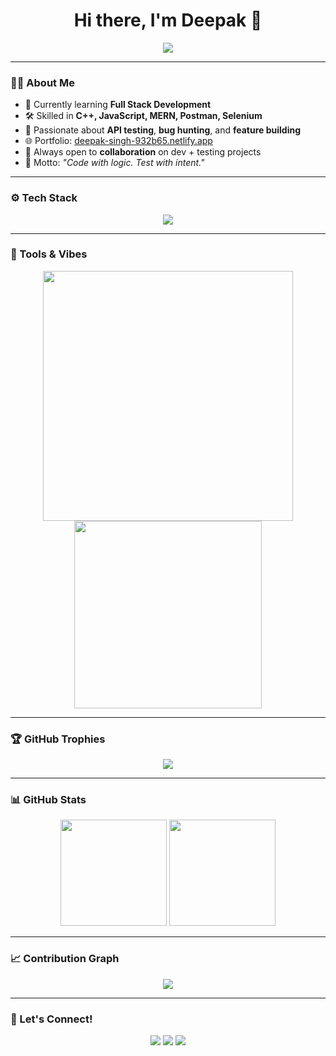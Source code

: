 <h1 align="center">Hi there, I'm Deepak 👋</h1>

<p align="center">
  <img src="https://readme-typing-svg.herokuapp.com?font=Fira+Code&size=25&duration=3000&pause=1000&color=F75C7E&center=true&width=600&lines=Full+Stack+Web+Developer;Software+Tester+%7C+Postman+%7C+Selenium;Bug+Finder+%7C+Code+Fixer;Learning+Daily+%7C+Growing+Always" />
</p>

---

### 🧑‍💻 About Me

- 🌱 Currently learning **Full Stack Development**
- 🛠 Skilled in **C++, JavaScript, MERN, Postman, Selenium**
- 🧪 Passionate about **API testing**, **bug hunting**, and **feature building**
- 🌐 Portfolio: [deepak-singh-932b65.netlify.app](https://deepak-singh-932b65.netlify.app)
- 🤝 Always open to **collaboration** on dev + testing projects
- 🎯 Motto: *"Code with logic. Test with intent."*

---

### ⚙️ Tech Stack

<p align="center">
  <img src="https://skillicons.dev/icons?i=cpp,js,react,nodejs,express,mongodb,postman,selenium,git,github,vscode" />
</p>

---

### 🎉 Tools & Vibes

<p align="center">
  <img src="https://media.giphy.com/media/qgQUggAC3Pfv687qPC/giphy.gif" width="400" />
  <img src="https://media.giphy.com/media/kH1DBkPNyZPOk0BxrM/giphy.gif" width="300" />
</p>

---

### 🏆 GitHub Trophies

<p align="center">
  <img src="https://github-profile-trophy.vercel.app/?username=deepak7903&theme=algolia&no-bg=true&no-frame=true&column=6" />
</p>

---

### 📊 GitHub Stats

<p align="center">
  <img src="https://github-readme-stats.vercel.app/api?username=deepak7903&show_icons=true&theme=tokyonight&title_color=ff79c6&icon_color=79ff97" height="170" />
  <img src="https://github-readme-stats.vercel.app/api/top-langs/?username=deepak7903&layout=compact&theme=tokyonight&title_color=ffb86c" height="170" />
</p>

---

### 📈 Contribution Graph

<p align="center">
  <img src="https://github-readme-activity-graph.cyclic.app/graph?username=deepak7903&theme=tokyo-night" />
</p>

---

### 🚀 Let's Connect!

<p align="center">
  <a href="https://www.linkedin.com/in/deepak-kumar-777b22269/" target="_blank"><img src="https://img.shields.io/badge/LinkedIn-blue?style=for-the-badge&logo=linkedin&logoColor=white" /></a>
  <a href="mailto:deepakkumardev03@gmail.com"><img src="https://img.shields.io/badge/Gmail-D14836?style=for-the-badge&logo=gmail&logoColor=white" /></a>
  <a href="https://deepak-singh-932b65.netlify.app"><img src="https://img.shields.io/badge/Portfolio-000?style=for-the-badge&logo=firefox&logoColor=white" /></a>
</p>
